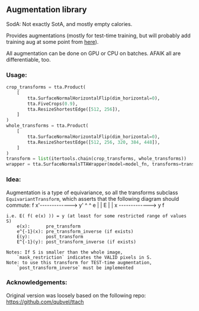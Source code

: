 ## Augmentation library
SodA: Not exactly SotA, and mostly empty calories. 

Provides augmentations (mostly for test-time training, but will probably add training aug at some point from [here](https://kornia.readthedocs.io/en/latest/augmentation.module.html#)). 

All augmentation can be done on GPU or CPU on batches. AFAIK all are differentiable, too.


### Usage:

```python
crop_transforms = tta.Product(
    [
        tta.SurfaceNormalHorizontalFlip(dim_horizontal=0),
        tta.FiveCrops(0.9),
        tta.ResizeShortestEdge([512, 256]),
    ]
)
whole_transforms = tta.Product(
    [
        tta.SurfaceNormalHorizontalFlip(dim_horizontal=0),
        tta.ResizeShortestEdge([512, 256, 320, 384, 448]),
    ]
)
transform = list(itertools.chain(crop_transforms, whole_transforms))
wrapper = tta.SurfaceNormalsTTAWrapper(model=model_fn, transforms=transforms, run_mode='parallel_apply', merger_fn=tta.MedianMerger)
```


### Idea:

Augmentation is a type of equivariance, so all the transforms subclass `EquivariantTransform`, which asserts that the following diagram should commute:
                f
        x'-------------> y'
        ^                ^
      e |                | E
        |                |
        x -------------> y
                f

    i.e. E( f( e(x) )) = y (at least for some restricted range of values S)
        e(x):      pre_transform
        e^{-1}(x): pre_transform_inverse (if exists)
        E(y):      post_transform
        E^{-1}(y): post_transform_inverse (if exists)
    
    Notes: If S is smaller than the whole image, 
        `mask_restriction` indicates the VALID pixels in S. 
    Note: to use this transform for TEST-time augmentation,
        `post_transform_inverse` must be implemented 


### Acknowledgements:
Original version was loosely based on the following repo: https://github.com/qubvel/ttach